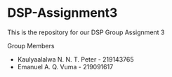 # DSP-Assignment3

This is the repository for our DSP Group Assignment 3

Group Members

- Kaulyaalalwa N. N. T. Peter - 219143765
- Emanuel A. Q. Vuma - 219091617
